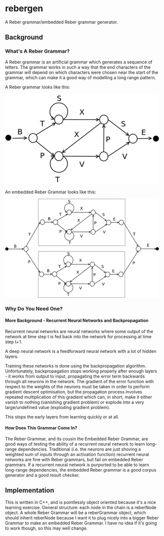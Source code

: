 # rebergen
A Reber grammar/embedded Reber grammar generator.

## Background
### What's A Reber Grammar?
A Reber grammar is an artificial grammar which generates a sequence of letters. The grammar works in such a way that the end characters of the grammar will depend on which characters were chosen near the start of the grammar, which can make it a good way of modelling a long range pattern.

A Reber grammar looks like this:

![Reber Grammar](./ReadmeGraphics/reberGrammar.png?raw=true "The Reber Grammar")

An embedded Reber Grammar looks like this:

![Embedded Reber Grammar](./ReadmeGraphics/embeddedReberGrammar.png?raw=true "The Embedded Reber Grammar")

### Why Do You Need One?
#### More Background - Recurrent Neural Networks and Backpropagation
Recurrent neural networks are neural networks where some output of the network at time step t is fed back into the network for processing at time step t+1.

A deep neural network is a feedforward neural network with a lot of hidden layers.

Training these networks is done using the backpropagation algorithm. Unfortunately, backpropagation stops working properly after enough layers - it works from output to input, propagating the error term backwards through all neurons in the network. The gradient of the error function with respect to the weights of the neurons must be taken in order to perform gradient descent optimisation, but the propagation process involves repeated multiplication of this gradient which can, in short, make it either vanish to nothing (vanishing gradient problem) or explode into a very large/undefined value (exploding gradient problem).

This stops the early layers from learning quickly or at all.

#### How Does This Grammar Come In?
The Reber Grammar, and its cousin the Embedded Reber Grammar, are good ways of testing the ability of a recurrent neural network to learn long-range dependencies. Traditional (i.e. the neurons are just shoving a weighted sum of inputs through an activation function) recurrent neural networks are fine with Reber grammars, but fail on embedded Reber grammars. If a recurrent neural network is purported to be able to learn long-range dependencies, the embedded Reber grammar is a good corpus generator and a good result checker.

## Implementation
This is written in C++, and is pointlessly object oriented because it's a nice learning exercise. General structure: each node in the chain is a reberNode object. A whole Reber Grammar will be a reberGrammar object, which should inherit reberNode because I want it to plug nicely into a bigger Reber Grammar to make an embedded Reber Grammar. I have no idea if it's going to work though, so this may well change. 


